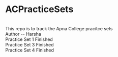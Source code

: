 # ACPracticeSets
<br>
This repo is to track the Apna College pracitce sets
<br>
Author -- Harsha
<br>
Practice Set 1 Finished
<br>
Practice Set 3 Finished
<br>
Practice Set 4 Finished

